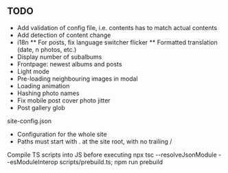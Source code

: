 ## TODO
* Add validation of config file, i.e. contents has to match actual contents
* Add detection of content change
* i18n
** For posts, fix language switcher flicker
** Formatted translation (date, n photos, etc.)
* Display number of subalbums
* Frontpage: newest albums and posts
* Light mode
* Pre-loading neighbouring images in modal
* Loading animation
* Hashing photo names
* Fix mobile post cover photo jitter
* Post gallery glob

site-config.json
* Configuration for the whole site
* Paths must start with . at the site root, with no trailing /

Compile TS scripts into JS before executing
npx tsc --resolveJsonModule --esModuleInterop scripts/prebuild.ts; npm run prebuild